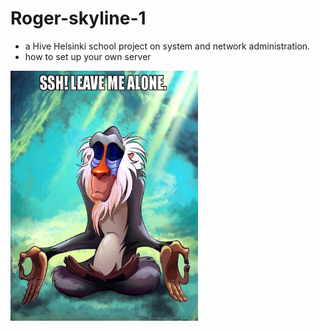 # Roger-skyline-1

- a Hive Helsinki school project on system and network administration.
- how to set up your own server 
 
<img align="left" width="300" height="400" src="ssh.png">

